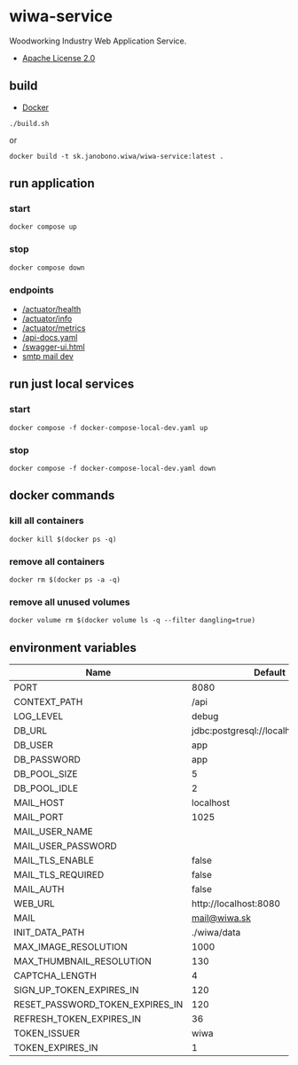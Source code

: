 # wiwa-service

Woodworking Industry Web Application Service.

- [Apache License 2.0](./LICENSE)

## build

- [Docker](https://docs.docker.com/get-docker/)

```shell
./build.sh
```

or

```shell
docker build -t sk.janobono.wiwa/wiwa-service:latest .
```

## run application

### start

```shell
docker compose up
```

### stop

```shell
docker compose down
```

### endpoints

- [/actuator/health](http://localhost:8080/api/actuator/health)
- [/actuator/info](http://localhost:8080/api/actuator/info)
- [/actuator/metrics](http://localhost:8080/api/actuator/metrics)
- [/api-docs.yaml](http://localhost:8080/api/api-docs.yaml)
- [/swagger-ui.html](http://localhost:8080/api/swagger-ui.html)
- [smtp mail dev](http://localhost:8081)

## run just local services

### start

```shell
docker compose -f docker-compose-local-dev.yaml up
```

### stop

```shell
docker compose -f docker-compose-local-dev.yaml down
```

## docker commands

### kill all containers

```
docker kill $(docker ps -q)
```

### remove all containers

```
docker rm $(docker ps -a -q)
```

### remove all unused volumes

```
docker volume rm $(docker volume ls -q --filter dangling=true)
```

## environment variables

| Name                            | Default                              |
|---------------------------------|--------------------------------------|
| PORT                            | 8080                                 |
| CONTEXT_PATH                    | /api                                 |
| LOG_LEVEL                       | debug                                |
| DB_URL                          | jdbc:postgresql://localhost:5432/app |
| DB_USER                         | app                                  |
| DB_PASSWORD                     | app                                  |
| DB_POOL_SIZE                    | 5                                    |
| DB_POOL_IDLE                    | 2                                    |
| MAIL_HOST                       | localhost                            |
| MAIL_PORT                       | 1025                                 |
| MAIL_USER_NAME                  |                                      |
| MAIL_USER_PASSWORD              |                                      |
| MAIL_TLS_ENABLE                 | false                                |
| MAIL_TLS_REQUIRED               | false                                |
| MAIL_AUTH                       | false                                |
| WEB_URL                         | http://localhost:8080                |
| MAIL                            | mail@wiwa.sk                         |
| INIT_DATA_PATH                  | ./wiwa/data                          |
| MAX_IMAGE_RESOLUTION            | 1000                                 |
| MAX_THUMBNAIL_RESOLUTION        | 130                                  |
| CAPTCHA_LENGTH                  | 4                                    |
| SIGN_UP_TOKEN_EXPIRES_IN        | 120                                  |
| RESET_PASSWORD_TOKEN_EXPIRES_IN | 120                                  |
| REFRESH_TOKEN_EXPIRES_IN        | 36                                   |
| TOKEN_ISSUER                    | wiwa                                 |
| TOKEN_EXPIRES_IN                | 1                                    |
